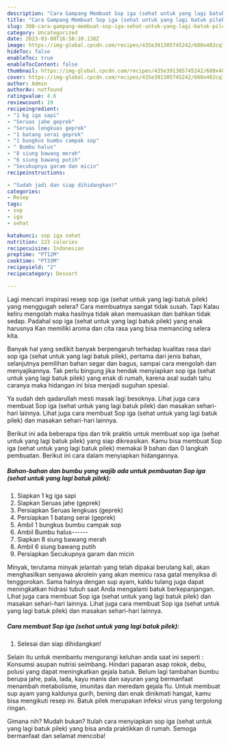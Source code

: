 ```yaml
---
description: "Cara Gampang Membuat Sop iga (sehat untuk yang lagi batuk pilek) Anti Gagal"
title: "Cara Gampang Membuat Sop iga (sehat untuk yang lagi batuk pilek) Anti Gagal"
slug: 308-cara-gampang-membuat-sop-iga-sehat-untuk-yang-lagi-batuk-pilek-anti-gagal
category: Uncategorized
date: 2023-03-08T16:58:10.130Z
image: https://img-global.cpcdn.com/recipes/435e391305745242/680x482cq70/sop-iga-sehat-untuk-yang-lagi-batuk-pilek-foto-resep-utama.jpg
hideToc: false
enableToc: true
enableTocContent: false
thumbnail: https://img-global.cpcdn.com/recipes/435e391305745242/680x482cq70/sop-iga-sehat-untuk-yang-lagi-batuk-pilek-foto-resep-utama.jpg
cover: https://img-global.cpcdn.com/recipes/435e391305745242/680x482cq70/sop-iga-sehat-untuk-yang-lagi-batuk-pilek-foto-resep-utama.jpg
author: Admin
authorAv: notfound
ratingvalue: 4.6
reviewcount: 19
recipeingredient:
- "1 kg iga sapi"
- "Seruas jahe geprek"
- "Seruas lengkuas geprek"
- "1 batang serai geprek"
- "1 bungkus bumbu campak sop"
- " Bumbu halus"
- "8 siung bawang merah"
- "6 siung bawang putih"
- "Secukupnya garam dan micin"
recipeinstructions:

- "Sudah jadi dan siap dihidangkan!"
categories:
- Resep
tags:
- sop
- iga
- sehat

katakunci: sop iga sehat 
nutrition: 223 calories
recipecuisine: Indonesian
preptime: "PT12M"
cooktime: "PT33M"
recipeyield: "2"
recipecategory: Dessert

---
```



Lagi mencari inspirasi resep sop iga (sehat untuk yang lagi batuk pilek) yang menggugah selera? Cara membuatnya sangat tidak susah. Tapi Kalau keliru mengolah maka hasilnya tidak akan memuaskan dan bahkan tidak sedap. Padahal sop iga (sehat untuk yang lagi batuk pilek) yang enak harusnya Kan memiliki aroma dan cita rasa yang bisa memancing selera kita.


Banyak hal yang sedikit banyak berpengaruh terhadap kualitas rasa dari sop iga (sehat untuk yang lagi batuk pilek), pertama dari jenis bahan, selanjutnya pemilihan bahan segar dan bagus, sampai cara mengolah dan menyajikannya. Tak perlu bingung jika hendak menyiapkan sop iga (sehat untuk yang lagi batuk pilek) yang enak di rumah, karena asal sudah tahu caranya maka hidangan ini bisa menjadi suguhan spesial.

Ya sudah deh qadarullah mesti masak lagi besoknya. Lihat juga cara membuat Sop iga (sehat untuk yang lagi batuk pilek) dan masakan sehari-hari lainnya. Lihat juga cara membuat Sop iga (sehat untuk yang lagi batuk pilek) dan masakan sehari-hari lainnya.


Berikut ini ada beberapa tips dan trik praktis untuk membuat sop iga (sehat untuk yang lagi batuk pilek) yang siap dikreasikan. Kamu bisa membuat Sop iga (sehat untuk yang lagi batuk pilek) memakai 9 bahan dan 0 langkah pembuatan. Berikut ini cara dalam menyiapkan hidangannya.

<!--inarticleads1-->

##### Bahan-bahan dan bumbu yang wajib ada untuk pembuatan Sop iga (sehat untuk yang lagi batuk pilek):

1. Siapkan 1 kg iga sapi
1. Siapkan Seruas jahe (geprek)
1. Persiapkan Seruas lengkuas (geprek)
1. Persiapkan 1 batang serai (geprek)
1. Ambil 1 bungkus bumbu campak sop
1. Ambil  Bumbu halus------
1. Siapkan 8 siung bawang merah
1. Ambil 6 siung bawang putih
1. Persiapkan Secukupnya garam dan micin


Minyak, terutama minyak jelantah yang telah dipakai berulang kali, akan menghasilkan senyawa akrolein yang akan memicu rasa gatal menyiksa di tenggorokan. Sama halnya dengan sup ayam, kaldu tulang juga dapat meningkatkan hidrasi tubuh saat Anda mengalami batuk berkepanjangan. Lihat juga cara membuat Sop iga (sehat untuk yang lagi batuk pilek) dan masakan sehari-hari lainnya. Lihat juga cara membuat Sop iga (sehat untuk yang lagi batuk pilek) dan masakan sehari-hari lainnya. 

<!--inarticleads2-->

##### Cara membuat Sop iga (sehat untuk yang lagi batuk pilek):


1. Selesai dan siap dihidangkan!

Selain itu untuk membantu mengurangi keluhan anda saat ini seperti : Konsumsi asupan nutrisi seimbang. Hindari paparan asap rokok, debu, polusi yang dapat meningkatkan gejala batuk. Belum lagi tambahan bumbu berupa jahe, pala, lada, kayu manis dan sayuran yang bermanfaat menambah metabolisme, imunitas dan meredam gejala flu. Untuk membuat sup ayam yang kaldunya gurih, bening dan enak dinikmati hangat, kamu bisa mengikuti resep ini. Batuk pilek merupakan infeksi virus yang tergolong ringan. 

Gimana nih? Mudah bukan? Itulah cara menyiapkan sop iga (sehat untuk yang lagi batuk pilek) yang bisa anda praktikkan di rumah. Semoga bermanfaat dan selamat mencoba!
